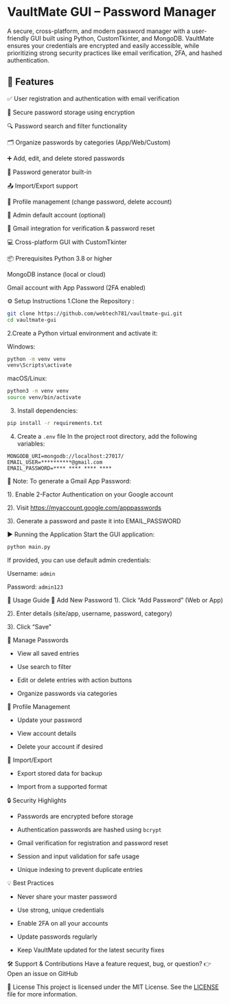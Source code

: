 # VaultMate GUI – Password Manager

A secure, cross-platform, and modern password manager with a user-friendly GUI built using Python, CustomTkinter, and MongoDB. VaultMate ensures your credentials are encrypted and easily accessible, while prioritizing strong security practices like email verification, 2FA, and hashed authentication.


## 🚀 Features

✅ User registration and authentication with email verification

🔐 Secure password storage using encryption

🔍 Password search and filter functionality

🗂️ Organize passwords by categories (App/Web/Custom)

➕ Add, edit, and delete stored passwords

🔄 Password generator built-in

📤 Import/Export support

👤 Profile management (change password, delete account)

🧠 Admin default account (optional)

📧 Gmail integration for verification & password reset

💻 Cross-platform GUI with CustomTkinter


📦 Prerequisites
Python 3.8 or higher

MongoDB instance (local or cloud)

Gmail account with App Password (2FA enabled)

⚙️ Setup Instructions
1.Clone the Repository :
```bash
git clone https://github.com/webtech781/vaultmate-gui.git
cd vaultmate-gui
```
2.Create a Python virtual environment and activate it:

Windows:

```bash
python -m venv venv
venv\Scripts\activate
```

macOS/Linux:
```bash
python3 -m venv venv
source venv/bin/activate
```

3. Install dependencies:
```bash
pip install -r requirements.txt
```

4. Create a `.env` file
   In the project root directory, add the following variables:
```
MONGODB_URI=mongodb://localhost:27017/
EMAIL_USER=**********@gmail.com
EMAIL_PASSWORD=**** **** **** ****
```

🔐 Note:
To generate a Gmail App Password:

1). Enable 2-Factor Authentication on your Google account

2). Visit https://myaccount.google.com/apppasswords

3). Generate a password and paste it into EMAIL_PASSWORD

▶️ Running the Application
Start the GUI application:
   ```bash
   python main.py
   ```
If provided, you can use default admin credentials:

Username: ```admin```

Password: ```admin123```

🧭 Usage Guide
🔐 Add New Password
1). Click “Add Password” (Web or App)

2). Enter details (site/app, username, password, category)

3). Click “Save”

📂 Manage Passwords
- View all saved entries

- Use search to filter

- Edit or delete entries with action buttons

- Organize passwords via categories

👤 Profile Management
- Update your password

- View account details

- Delete your account if desired

🧠 Import/Export
- Export stored data for backup

- Import from a supported format

🔒 Security Highlights
- Passwords are encrypted before storage

- Authentication passwords are hashed using ```bcrypt```

- Gmail verification for registration and password reset

- Session and input validation for safe usage

- Unique indexing to prevent duplicate entries

💡 Best Practices
- Never share your master password

- Use strong, unique credentials

- Enable 2FA on all your accounts

- Update passwords regularly

- Keep VaultMate updated for the latest security fixes

🛠️ Support & Contributions
Have a feature request, bug, or question?
👉 Open an issue on GitHub

📄 License
This project is licensed under the MIT License. See the [LICENSE]() file for more information.

